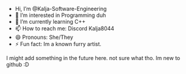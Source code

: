 - Hi, I’m @Kalja-Software-Engineering
- 👀 I’m interested in Programming duh
- 🌱 I’m currently learning C++
- 📫 How to reach me: Discord Kalja8044
- 😄 Pronouns: She/They
- ⚡ Fun fact: Im a known furry artist.

I might add something in the future here. not sure what tho. Im new to github :D
